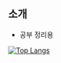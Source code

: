 ## 소개
* 공부 정리용



[![Top Langs](https://github-readme-stats.vercel.app/api/top-langs/?username=jjhyunk)](https://github.com/anuraghazra/github-readme-stats)



